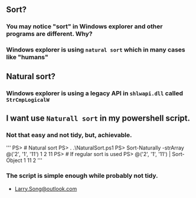 
## Sort?
### You may notice "sort" in Windows explorer and other programs are different. Why?
### Windows explorer is using `natural sort` which in many cases like "humans"

## Natural sort?
### Windows explorer is using a legacy API in `shlwapi.dll` called `StrCmpLogicalW`

## I want use `Naturall sort` in my powershell script.
### Not that easy and not tidy, but, achievable.

'''
PS> # Natural sort
PS> . .\NaturalSort.ps1
PS> Sort-Naturally -strArray @('2', '1', '11')
1
2
11
PS> # If regular sort is used
PS> @('2', '1', '11') | Sort-Object
1
11
2
'''

### The script is simple enough while probably not tidy.

- Larry.Song@outlook.com

